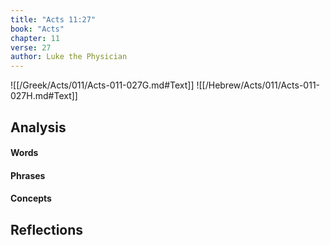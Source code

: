 ```yaml
---
title: "Acts 11:27"
book: "Acts"
chapter: 11
verse: 27
author: Luke the Physician
---
```

![[/Greek/Acts/011/Acts-011-027G.md#Text]]
![[/Hebrew/Acts/011/Acts-011-027H.md#Text]]

## Analysis

#### Words

#### Phrases

#### Concepts

## Reflections
